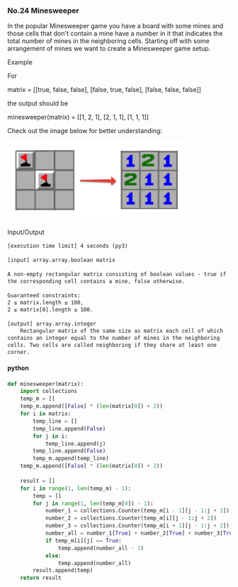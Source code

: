 ### No.24 Minesweeper
In the popular Minesweeper game you have a board with some mines and those cells that don't contain a mine have a number in it that indicates the total number of mines in the neighboring cells. Starting off with some arrangement of mines we want to create a Minesweeper game setup.

Example

For

matrix = [[true, false, false],
          [false, true, false],
          [false, false, false]]

the output should be

minesweeper(matrix) = [[1, 2, 1],
                       [2, 1, 1],
                       [1, 1, 1]]

Check out the image below for better understanding:  

![title](P24-1.png)  

Input/Output

    [execution time limit] 4 seconds (py3)

    [input] array.array.boolean matrix

    A non-empty rectangular matrix consisting of boolean values - true if the corresponding cell contains a mine, false otherwise.

    Guaranteed constraints:
    2 ≤ matrix.length ≤ 100,
    2 ≤ matrix[0].length ≤ 100.

    [output] array.array.integer
        Rectangular matrix of the same size as matrix each cell of which contains an integer equal to the number of mines in the neighboring cells. Two cells are called neighboring if they share at least one corner.
#### python
```python
def minesweeper(matrix):
    import collections
    temp_m = []
    temp_m.append([False] * (len(matrix[0]) + 2))
    for i in matrix:
        temp_line = []
        temp_line.append(False)
        for j in i:
            temp_line.append(j)
        temp_line.append(False)
        temp_m.append(temp_line)
    temp_m.append([False] * (len(matrix[0]) + 2))

    result = []
    for i in range(1, len(temp_m) - 1):
        temp = []
        for j in range(1, len(temp_m[0]) - 1):
            number_1 = collections.Counter(temp_m[i - 1][j - 1:j + 2])
            number_2 = collections.Counter(temp_m[i][j - 1:j + 2])
            number_3 = collections.Counter(temp_m[i + 1][j - 1:j + 2])
            number_all = number_1[True] + number_2[True] + number_3[True]
            if temp_m[i][j] == True:
                temp.append(number_all - 1)
            else:
                temp.append(number_all)
        result.append(temp)
    return result
```